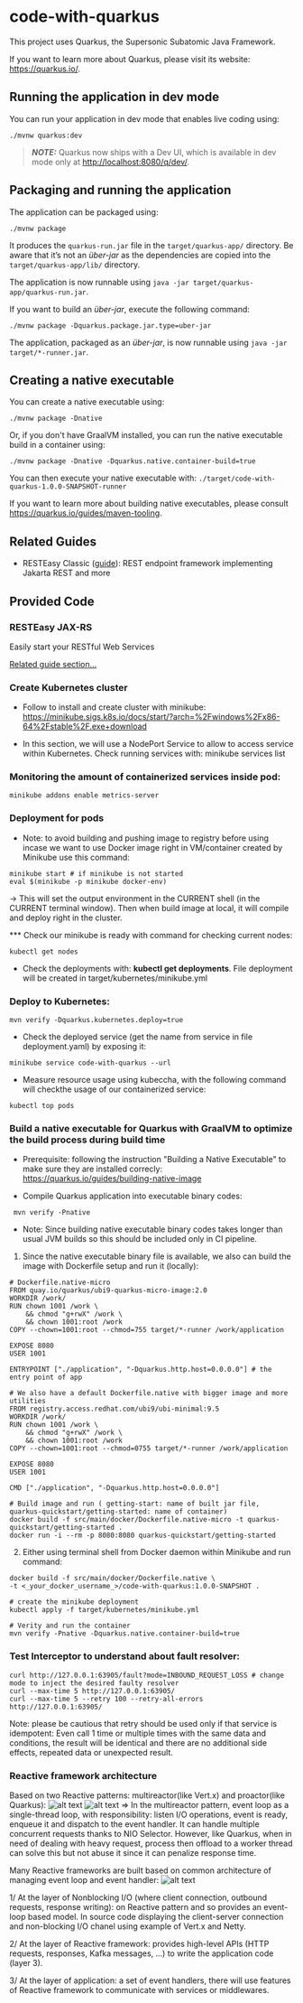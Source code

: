# code-with-quarkus

This project uses Quarkus, the Supersonic Subatomic Java Framework.

If you want to learn more about Quarkus, please visit its website: <https://quarkus.io/>.

## Running the application in dev mode

You can run your application in dev mode that enables live coding using:

```shell script
./mvnw quarkus:dev
```

> **_NOTE:_**  Quarkus now ships with a Dev UI, which is available in dev mode only at <http://localhost:8080/q/dev/>.

## Packaging and running the application

The application can be packaged using:

```shell script
./mvnw package
```

It produces the `quarkus-run.jar` file in the `target/quarkus-app/` directory.
Be aware that it’s not an _über-jar_ as the dependencies are copied into the `target/quarkus-app/lib/` directory.

The application is now runnable using `java -jar target/quarkus-app/quarkus-run.jar`.

If you want to build an _über-jar_, execute the following command:

```shell script
./mvnw package -Dquarkus.package.jar.type=uber-jar
```

The application, packaged as an _über-jar_, is now runnable using `java -jar target/*-runner.jar`.

## Creating a native executable

You can create a native executable using:

```shell script
./mvnw package -Dnative
```

Or, if you don't have GraalVM installed, you can run the native executable build in a container using:

```shell script
./mvnw package -Dnative -Dquarkus.native.container-build=true
```

You can then execute your native executable with: `./target/code-with-quarkus-1.0.0-SNAPSHOT-runner`

If you want to learn more about building native executables, please consult <https://quarkus.io/guides/maven-tooling>.

## Related Guides

- RESTEasy Classic ([guide](https://quarkus.io/guides/resteasy)): REST endpoint framework implementing Jakarta REST and more

## Provided Code

### RESTEasy JAX-RS

Easily start your RESTful Web Services

[Related guide section...](https://quarkus.io/guides/getting-started#the-jax-rs-resources)

### Create Kubernetes cluster
- Follow to install and create cluster with minikube: https://minikube.sigs.k8s.io/docs/start/?arch=%2Fwindows%2Fx86-64%2Fstable%2F.exe+download

- In this section, we will use a NodePort Service to allow to access service within Kubernetes. Check running services with: minikube services list

### Monitoring the amount of containerized services inside pod: 
```shell script
minikube addons enable metrics-server
```

### Deployment for pods
- Note: to avoid building and pushing image to registry before using incase we want to use Docker image right in VM/container created by Minikube use this command: 
```shell script
minikube start # if minikube is not started
eval $(minikube -p minikube docker-env)
```
-> This will set the output environment in the CURRENT shell (in the CURRENT terminal window). Then when build image at local, it will compile and deploy right in the cluster.

*** Check our minikube is ready with command for checking current nodes: 
```shell script
kubectl get nodes
```

- Check the deployments with: **kubectl get deployments**. File deployment will be created in target/kubernetes/minikube.yml

### Deploy to Kubernetes: 
```shell script
mvn verify -Dquarkus.kubernetes.deploy=true
```

- Check the deployed service (get the name from service in file deployment.yaml) by exposing it:
```shell script
minikube service code-with-quarkus --url  
```

- Measure resource usage using kubeccha, with the following command will checkthe usage of our containerized service:
```shell script
kubectl top pods
```

### Build a native executable for Quarkus with GraalVM to optimize the build process during build time
- Prerequisite: following the instruction "Building a Native Executable" to make sure they are installed correcly: https://quarkus.io/guides/building-native-image

- Compile Quarkus application into executable binary codes:
```shell script
 mvn verify -Pnative
```

- Note: Since building native executable binary codes takes longer than usual JVM builds so this should be included only in CI pipeline.

1. Since the native executable binary file is available, we also can build the image with Dockerfile setup and run it (locally):
```shell script
# Dockerfile.native-micro
FROM quay.io/quarkus/ubi9-quarkus-micro-image:2.0
WORKDIR /work/
RUN chown 1001 /work \
    && chmod "g+rwX" /work \
    && chown 1001:root /work
COPY --chown=1001:root --chmod=755 target/*-runner /work/application

EXPOSE 8080
USER 1001

ENTRYPOINT ["./application", "-Dquarkus.http.host=0.0.0.0"] # the entry point of app

# We also have a default Dockerfile.native with bigger image and more utilities
FROM registry.access.redhat.com/ubi9/ubi-minimal:9.5
WORKDIR /work/
RUN chown 1001 /work \
    && chmod "g+rwX" /work \
    && chown 1001:root /work
COPY --chown=1001:root --chmod=0755 target/*-runner /work/application

EXPOSE 8080
USER 1001

CMD ["./application", "-Dquarkus.http.host=0.0.0.0"]

# Build image and run ( getting-start: name of built jar file, quarkus-quickstart/getting-started: name of container)
docker build -f src/main/docker/Dockerfile.native-micro -t quarkus-quickstart/getting-started .
docker run -i --rm -p 8080:8080 quarkus-quickstart/getting-started
```

2. Either using terminal shell from Docker daemon within Minikube and run command:
```shell script
docker build -f src/main/docker/Dockerfile.native \
-t <_your_docker_username_>/code-with-quarkus:1.0.0-SNAPSHOT .

# create the minikube deployment
kubectl apply -f target/kubernetes/minikube.yml

# Verity and run the container
mvn verify -Pnative -Dquarkus.native.container-build=true
```

### Test Interceptor to understand about fault resolver:
```shell script
curl http://127.0.0.1:63905/fault?mode=INBOUND_REQUEST_LOSS # change mode to inject the desired faulty resolver
curl --max-time 5 http://127.0.0.1:63905/
curl --max-time 5 --retry 100 --retry-all-errors http://127.0.0.1:63905/
```

Note: please be cautious that retry should be used only if that service is idempotent: Even call 1 time or multiple times with the same data and conditions, the result will be identical and there are no additional side effects, repeated data or unexpected result.

### Reactive framework architecture
Based on two Reactive patterns: multireactor(like Vert.x) and proactor(like Quarkus):
![alt text](image.png)
![alt text](image-1.png)
=> In the multireactor pattern, event loop as a single-thread loop, with responsibility: listen I/O operations, event is ready, enqueue it and dispatch to the event handler. It can handle multiple concurrent requests thanks to NIO Selector. However, like Quarkus, when in need of dealing with heavy request, process then offload to a worker thread can solve this but not abuse it since it can penalize response time.

Many Reactive frameworks are built based on common architecture of managing event loop and event handler:
![alt text](image-2.png)

1/ At the layer of Nonblocking I/O (where client connection, outbound requests, response writing): on Reactive pattern and so provides an event-loop based model. In source code displaying the client-server connection and non-blocking I/O chanel using example of Vert.x and Netty.

2/ At the layer of Reactive framework: provides high-level APIs (HTTP requests, responses, Kafka messages, ...) to write the application code (layer 3).

3/ At the layer of application: a set of event handlers, there will use features of Reactive framework to communicate with services or middlewares.




